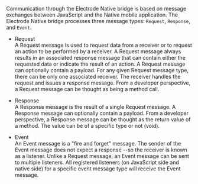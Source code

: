 Communication through the Electrode Native bridge is based on message exchanges between JavaScript and the Native mobile application. The Electrode Native bridge processes three message types: `Request`, `Response`, and `Event`.

- Request  
  A Request message is used to request data from a receiver or to request an action to be performed by a receiver. A Request message always results in an associated response message that can contain either the requested data or indicate the result of an action. A Request message can optionally contain a payload. For any given Request message type, there can be only one associated receiver. The receiver handles the request and issues a response message. From a developer perspective, a Request message can be thought as being a method call.

- Response  
  A Response message is the result of a single Request message. A Response message can optionally contain a payload. From a developer perspective, a Response message can be thought as the return value of a method. The value can be of a specific type or not (void).

- Event  
  An Event message is a "fire and forget" message. The sender of the Event message does not expect a response --so the receiver is known as a listener. Unlike a Request message, an Event message can be sent to multiple listeners. All registered listeners (on JavaScript side and native side) for a specific event message type will receive the Event message.
